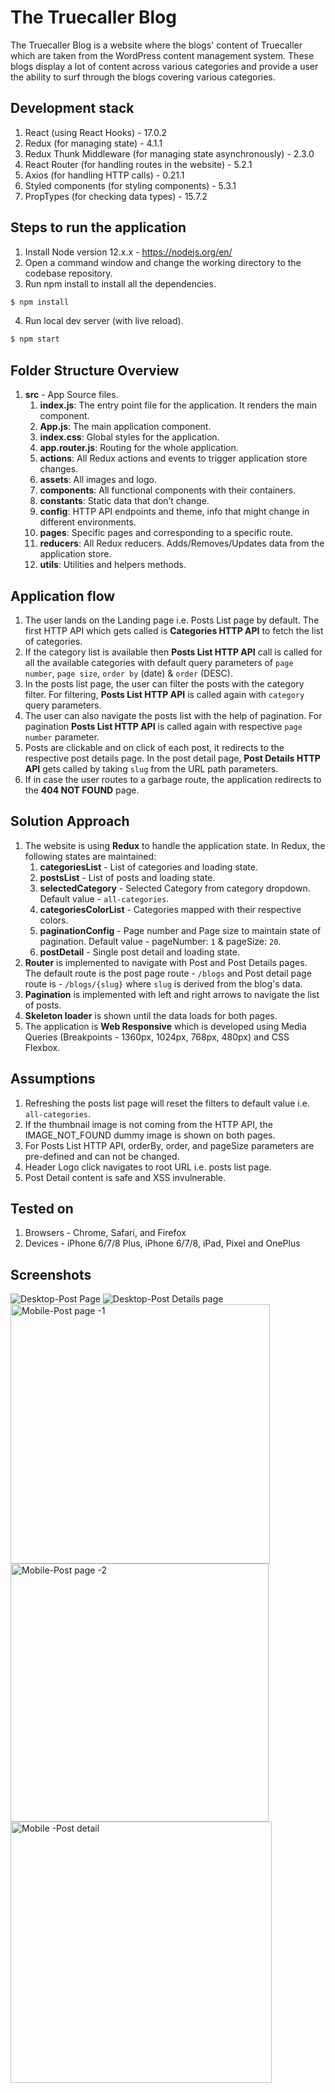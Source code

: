 # The Truecaller Blog 

The Truecaller Blog is a website where the blogs' content of Truecaller which are taken from the WordPress content management system. These blogs display a lot of content across various categories and provide a user the ability to surf through the blogs covering various categories.

## Development stack
1. React (using React Hooks) - 17.0.2 
2. Redux (for managing state) - 4.1.1
3. Redux Thunk Middleware (for managing state asynchronously) - 2.3.0
3. React Router (for handling routes in the website) - 5.2.1
4. Axios (for handling HTTP calls) - 0.21.1
5. Styled components (for styling components) - 5.3.1
6. PropTypes (for checking data types) - 15.7.2

## Steps to run the application
1. Install Node version 12.x.x - https://nodejs.org/en/ 
2. Open a command window and change the working directory to the codebase repository.
3. Run npm install to install all the dependencies.
```sh
$ npm install
```
4. Run local dev server (with live reload).
```sh
$ npm start
```

## Folder Structure Overview
1. **src** - App Source files.
    1. **index.js**: The entry point file for the application. It renders the main component.
    2. **App.js**: The main application component.
    3. **index.css**: Global styles for the application.
    4. **app.router.js**: Routing for the whole application.
    5. **actions**: All Redux actions and events to trigger application store changes.
    6. **assets**: All images and logo.
    7. **components**: All functional components with their containers.
    8. **constants**: Static data that don’t change.
    9. **config**: HTTP API endpoints and theme, info that might change in different environments.
    10. **pages**: Specific pages and corresponding to a specific route.
    11. **reducers**: All Redux reducers. Adds/Removes/Updates data from the application store.
    12. **utils**: Utilities and helpers methods.


## Application flow
1. The user lands on the Landing page i.e. Posts List page by default. The first HTTP API which gets called is **Categories HTTP API** to fetch the list of categories.
2. If the category list is available then **Posts List HTTP API** call is called for all the available categories with default query parameters of ```page number```, ```page size```, ```order by``` (date) & ```order``` (DESC). 
3. In the posts list page, the user can filter the posts with the category filter. For filtering, **Posts List HTTP API** is called again with ```category``` query parameters.
4. The user can also navigate the posts list with the help of pagination. For pagination **Posts List HTTP API** is called again with respective ```page number``` parameter.
5. Posts are clickable and on click of each post, it redirects to the respective post details page. In the post detail page, **Post Details HTTP API** gets called by taking ```slug``` from the URL path parameters. 
6. If in case the user routes to a garbage route, the application redirects to the **404 NOT FOUND** page. 

## Solution Approach
1. The website is using **Redux** to handle the application state. In Redux, the following states are maintained:
    1. **categoriesList** - List of categories and loading state.
    2. **postsList** - List of posts and loading state.
    3. **selectedCategory** - Selected Category from category dropdown. Default value - ```all-categories```.
    4. **categoriesColorList** - Categories mapped with their respective colors. 
    5. **paginationConfig** - Page number and Page size to maintain state of pagination. Default value - pageNumber: ```1``` & pageSize: ```20```.
    6. **postDetail** - Single post detail and loading state.
2. **Router** is implemented to navigate with Post and Post Details pages. The default route is the post page route -  ```/blogs``` and Post detail page route is - ```/blogs/{slug}``` where ```slug``` is derived from the blog's data.
3. **Pagination** is implemented with left and right arrows to navigate the list of posts.
4. **Skeleton loader** is shown until the data loads for both pages.
5. The application is **Web Responsive** which is developed using Media Queries (Breakpoints - 1360px, 1024px, 768px, 480px) and CSS Flexbox.
 
## Assumptions
1. Refreshing the posts list page will reset the filters to default value i.e. ```all-categories```.
2. If the thumbnail image is not coming from the HTTP API, the IMAGE_NOT_FOUND dummy image is shown on both pages. 
3. For Posts List HTTP API, orderBy, order, and pageSize parameters are pre-defined and can not be changed.
4. Header Logo click navigates to root URL i.e. posts list page.
5. Post Detail content is safe and XSS invulnerable.

## Tested on 
1. Browsers - Chrome, Safari, and Firefox
2. Devices - iPhone 6/7/8 Plus, iPhone 6/7/8, iPad, Pixel and OnePlus 

## Screenshots
![Desktop-Post Page](https://user-images.githubusercontent.com/32220773/131502587-17b51bb3-b893-4d8d-bfb0-1f6e9062e1f3.png)
![Desktop-Post Details page](https://user-images.githubusercontent.com/32220773/131502500-cf95d3ea-806e-440f-85ac-fb3839a0b322.png)
<img width="415" alt="Mobile-Post page -1" src="https://user-images.githubusercontent.com/32220773/131502870-5f1bd7dd-2b0d-40a6-ae8b-10afec8c70d5.png">
<img width="413" alt="Mobile-Post page -2" src="https://user-images.githubusercontent.com/32220773/131502882-77e51cbb-d112-46cc-84c5-cf207c65de9e.png">
<img width="418" alt="Mobile -Post detail" src="https://user-images.githubusercontent.com/32220773/131502988-3a38dce3-26d9-4184-bfed-9e6dc042abaf.png">
